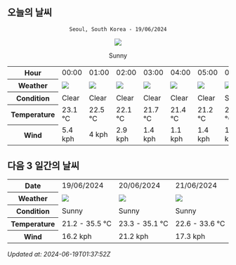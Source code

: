 ## 오늘의 날씨
<div align="center">

`Seoul, South Korea - 19/06/2024`

<img src="https://cdn.weatherapi.com/weather/64x64/day/113.png"/>

Sunny

</div>


<table>
    <tr>
        <th>Hour</th>
        <td>00:00</td><td>01:00</td><td>02:00</td><td>03:00</td><td>04:00</td><td>05:00</td><td>06:00</td><td>07:00</td><td>08:00</td><td>09:00</td><td>10:00</td><td>11:00</td><td>12:00</td><td>13:00</td><td>14:00</td><td>15:00</td><td>16:00</td><td>17:00</td><td>18:00</td><td>19:00</td><td>20:00</td><td>21:00</td><td>22:00</td><td>23:00</td>
    </tr>
    <tr>
        <th>Weather</th>
        <td><img src="https://cdn.weatherapi.com/weather/64x64/night/113.png"></img></td><td><img src="https://cdn.weatherapi.com/weather/64x64/night/113.png"></img></td><td><img src="https://cdn.weatherapi.com/weather/64x64/night/113.png"></img></td><td><img src="https://cdn.weatherapi.com/weather/64x64/night/113.png"></img></td><td><img src="https://cdn.weatherapi.com/weather/64x64/night/113.png"></img></td><td><img src="https://cdn.weatherapi.com/weather/64x64/night/113.png"></img></td><td><img src="https://cdn.weatherapi.com/weather/64x64/day/113.png"></img></td><td><img src="https://cdn.weatherapi.com/weather/64x64/day/113.png"></img></td><td><img src="https://cdn.weatherapi.com/weather/64x64/day/113.png"></img></td><td><img src="https://cdn.weatherapi.com/weather/64x64/day/113.png"></img></td><td><img src="https://cdn.weatherapi.com/weather/64x64/day/113.png"></img></td><td><img src="https://cdn.weatherapi.com/weather/64x64/day/113.png"></img></td><td><img src="https://cdn.weatherapi.com/weather/64x64/day/113.png"></img></td><td><img src="https://cdn.weatherapi.com/weather/64x64/day/113.png"></img></td><td><img src="https://cdn.weatherapi.com/weather/64x64/day/113.png"></img></td><td><img src="https://cdn.weatherapi.com/weather/64x64/day/113.png"></img></td><td><img src="https://cdn.weatherapi.com/weather/64x64/day/113.png"></img></td><td><img src="https://cdn.weatherapi.com/weather/64x64/day/113.png"></img></td><td><img src="https://cdn.weatherapi.com/weather/64x64/day/113.png"></img></td><td><img src="https://cdn.weatherapi.com/weather/64x64/day/113.png"></img></td><td><img src="https://cdn.weatherapi.com/weather/64x64/night/113.png"></img></td><td><img src="https://cdn.weatherapi.com/weather/64x64/night/113.png"></img></td><td><img src="https://cdn.weatherapi.com/weather/64x64/night/113.png"></img></td><td><img src="https://cdn.weatherapi.com/weather/64x64/night/113.png"></img></td>
    </tr>
    <tr>
        <th>Condition</th>
        <td width="200px">Clear </td><td width="200px">Clear </td><td width="200px">Clear </td><td width="200px">Clear </td><td width="200px">Clear </td><td width="200px">Clear </td><td width="200px">Sunny</td><td width="200px">Sunny</td><td width="200px">Sunny</td><td width="200px">Sunny</td><td width="200px">Sunny</td><td width="200px">Sunny</td><td width="200px">Sunny</td><td width="200px">Sunny</td><td width="200px">Sunny</td><td width="200px">Sunny</td><td width="200px">Sunny</td><td width="200px">Sunny</td><td width="200px">Sunny</td><td width="200px">Sunny</td><td width="200px">Clear </td><td width="200px">Clear </td><td width="200px">Clear </td><td width="200px">Clear </td>
    </tr>
    <tr>
        <th>Temperature</th>
        <td>23.1 °C</td><td>22.5 °C</td><td>22.1 °C</td><td>21.7 °C</td><td>21.4 °C</td><td>21.2 °C</td><td>21.8 °C</td><td>23.6 °C</td><td>25.5 °C</td><td>27.6 °C</td><td>29.4 °C</td><td>32.2 °C</td><td>33.9 °C</td><td>34.8 °C</td><td>35.4 °C</td><td>35.5 °C</td><td>35.1 °C</td><td>34.1 °C</td><td>32.8 °C</td><td>31.2 °C</td><td>29.3 °C</td><td>28.4 °C</td><td>27.8 °C</td><td>27.1 °C</td>
    </tr>
    <tr>
        <th>Wind</th>
        <td>5.4 kph</td><td>4 kph</td><td>2.9 kph</td><td>1.4 kph</td><td>1.1 kph</td><td>1.4 kph</td><td>1.4 kph</td><td>1.1 kph</td><td>2.2 kph</td><td>1.8 kph</td><td>6.8 kph</td><td>2.2 kph</td><td>3.6 kph</td><td>7.2 kph</td><td>11.9 kph</td><td>14 kph</td><td>14.8 kph</td><td>16.2 kph</td><td>13.7 kph</td><td>9.4 kph</td><td>5.4 kph</td><td>4 kph</td><td>3.2 kph</td><td>5 kph</td>
    </tr>
</table>


## 다음 3 일간의 날씨


<table>
    <tr>
        <th>Date</th>
        <td>19/06/2024</td><td>20/06/2024</td><td>21/06/2024</td>
    </tr>
    <tr>
        <th>Weather</th>
        <td><img src="https://cdn.weatherapi.com/weather/64x64/day/113.png"/></td><td><img src="https://cdn.weatherapi.com/weather/64x64/day/113.png"/></td><td><img src="https://cdn.weatherapi.com/weather/64x64/day/113.png"/></td>
    </tr>
    <tr>
        <th>Condition</th>
        <td width="200px">Sunny</td><td width="200px">Sunny</td><td width="200px">Sunny</td>
    </tr>
    <tr>
        <th>Temperature</th>
        <td>21.2 -  35.5 °C</td><td>23.3 -  35.1 °C</td><td>22.6 -  33.6 °C</td>
    </tr>
    <tr>
        <th>Wind</th>
        <td>16.2 kph</td><td>21.2 kph</td><td>17.3 kph</td>
    </tr>
</table>


*Updated at: 2024-06-19T01:37:52Z*
